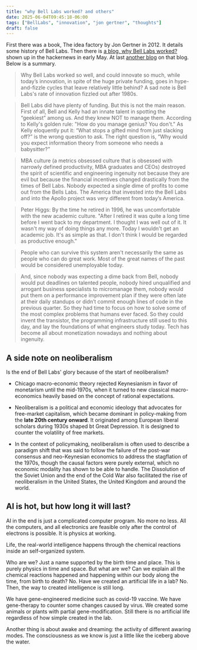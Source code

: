 ```yaml
---
title: "why Bell Labs worked? and others"
date: 2025-06-04T09:45:18-06:00
tags: ["BellLabs", "innovation", "jon gertner", "thoughts"]
draft: false
---
```


First there was a book, The idea factory by Jon Gertner in 2012. It details some history of Bell Labs. Then there is [a blog, why Bell Labs worked?](https://1517.substack.com/p/why-bell-labs-worked) shown up in the hackernews in early May. At last [another blog](https://fabiomanganiello.com/#social) on that blog. Below is a summary. 

> Why Bell Labs worked so well, and could innovate so much, while today’s innovation, in spite of the huge private funding, goes in hype-and-fizzle cycles that leave relatively little behind? A sad note is Bell Labs's rate of innovation fizzled out after 1980s.

> Bell Labs did have plenty of funding. But this is not the main reason. First of all, Bell and Kelly had an innate talent in spotting the “geekiest” among us. And they knew NOT to manage them. According to Kelly's golden rule: "How do you manage genius? You don't." As Kelly eloquently put it: “What stops a gifted mind from just slacking off?” is the wrong question to ask. The right question is, “Why would you expect information theory from someone who needs a babysitter?”

> MBA culture (a metrics obsessed culture that is obsessed with narrowly defined productivity, MBA graduates and CEOs) destroyed the spirit of scientific and engineering ingenuity not because they are evil but because the financial incentives changed drastically from the times of Bell Labs. Nobody expected a single dime of profits to come out from the Bells Labs. The America that invested into the Bell Labs and into the Apollo project was very different from today’s America.

> Peter Higgs: By the time he retired in 1996, he was uncomfortable with the new academic culture. "After I retired it was quite a long time before I went back to my department. I thought I was well out of it. It wasn't my way of doing things any more. Today I wouldn't get an academic job. It's as simple as that. I don't think I would be regarded as productive enough."

> People who can survive this system aren't necessarily the same as people who can do great work. Most of the great names of the past would be considered unemployable today.  

> And, since nobody was expecting a dime back from Bell, nobody would put deadlines on talented people, nobody hired unqualified and arrogant business specialists to micromanage them, nobody would put them on a performance improvement plan if they were often late at their daily standups or didn’t commit enough lines of code in the previous quarter. So they had time to focus on how to solve some of the most complex problems that humans ever faced. So they could invent the transistor, the programming infrastructure still used to this day, and lay the foundations of what engineers study today. Tech has become all about monetization nowadays and nothing about ingenuity.

## A side note on neoliberalism

Is the end of Bell Labs' glory because of the start of neoliberalism?
 
* Chicago macro-economic theory rejected Keynesianism in favor of monetarism until the mid-1970s, when it turned to new classical macro-economics heavily based on the concept of rational expectations. 

* Neoliberalism is a political and economic ideology that advocates for free-market capitalism, which became dominant in policy-making from the **late 20th century onward**. It originated among European liberal scholars during 1930s shaped bt Great Depression. It is designed to counter the volatility of free markets.

* In the context of policymaking, neoliberalism is often used to describe a paradigm shift that was said to follow the failure of the post-war consensus and neo-Keynesian economics to address the stagflation of the 1970s, though the causal factors were purely external, which no economic modality has shown to be able to handle. The Dissolution of the Soviet Union and the end of the Cold War also facilitated the rise of neoliberalism in the United States, the United Kingdom and around the world.

## AI is hot, but how long it will last?

AI in the end is just a complicated computer program. No more no less. All the computers, and all electronics are feasible only after the control of electrons is possible. It is physics at working. 

Life, the real-world intelligence happens through the chemical reactions inside an self-organized system. 

Who are we? Just a name supported by the birth time and place. This is purely physics in time and space. But what are we? Can we explain all the chemical reactions happened and happening within our body along the time, from birth to death? No. Have we created an artificial life in a lab? No. Then, the way to created intelligence is still long.

We have gene-engineered medicine such as covid-19 vaccine. We have gene-therapy to counter some changes caused by virus. We created some animals or plants with partial gene-modification. Still there is no artificial life regardless of how simple created in the lab. 


Another thing is about awake and dreaming: the activity of different awaring modes. The consciousness as we know is just a little like the iceberg above the water.
